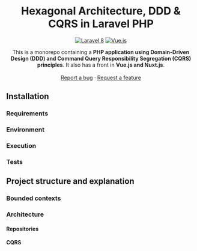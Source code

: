 <h1 align="center">
  Hexagonal Architecture, DDD & CQRS in Laravel PHP
</h1>

<p align="center">
    <a href="#"><img src="https://img.shields.io/badge/Laravel-8-orange.svg?style=flat-square&logo=laravel" alt="Laravel 8"/></a>
    <a href="#"><img src="https://img.shields.io/badge/Vue-green.svg?style=flat-square&logo=vuejs" alt="Vue.js"/></a>
</p>

<p align="center">
  This is a monorepo containing a <strong>PHP application using Domain-Driven Design (DDD) and Command Query Responsibility Segregation
  (CQRS) principles</strong>. It also has a front in <strong>Vue.js and Nuxt.js</strong>.
  <br />
  <br />
  <a href="https://github.com/mguinea/laravel-ddd-example/issues">Report a bug</a>
  ·
  <a href="https://github.com/mguinea/laravel-ddd-example/issues">Request a feature</a>
</p>

## Installation

### Requirements

### Environment

### Execution

### Tests

## Project structure and explanation

### Bounded contexts

### Architecture

#### Repositories

#### CQRS
